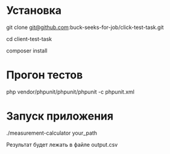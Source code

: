 # Установка
git clone git@github.com:buck-seeks-for-job/click-test-task.git

cd client-test-task

composer install

# Прогон тестов
php vendor/phpunit/phpunit/phpunit -c phpunit.xml

# Запуск приложения
./measurement-calculator your_path

Результат будет лежать в файле output.csv
